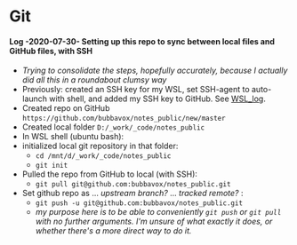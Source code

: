 # Git


#### Log -2020-07-30- Setting up this repo to sync between local files and GitHub files, with SSH
  - _Trying to consolidate the steps, hopefully accurately, because I actually did all this in a roundabout clumsy way_
  - Previously: created an SSH key for my WSL, set SSH-agent to auto-launch with shell, and added my SSH key to GitHub.  See [WSL_log](https://github.com/bubbavox/notes_public/blob/master/WSL_log.md#ssh-setup).
  - Created repo on GitHub `https://github.com/bubbavox/notes_public/new/master`
  - Created local folder `D:/_work/_code/notes_public`
  - In WSL shell (ubuntu bash):
  - initialized local git repository in that folder:
    - `cd /mnt/d/_work/_code/notes_public`
    - `git init`
  - Pulled the repo from GitHub to local (with SSH):
    - `git pull git@github.com:bubbavox/notes_public.git`
  - Set github repo as ... _upstream branch?_ ... _tracked remote?_ :
    - `git push -u git@github.com:bubbavox/notes_public.git`
    - _my purpose here is to be able to conveniently `git push` or `git pull` with no further arguments.  I'm unsure of what exactly it does, or whether there's a more direct way to do it._
    
  

